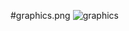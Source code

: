 #graphics.png
![graphics](https://github.com/shrutifinding/image_variousGradients/assets/163763937/7b178f87-3ea6-4873-9f98-cb51ec743e4f)
